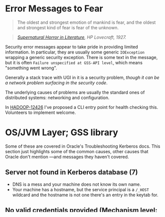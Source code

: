 <!---
  Licensed under the Apache License, Version 2.0 (the "License");
  you may not use this file except in compliance with the License.
  You may obtain a copy of the License at
  
   http://www.apache.org/licenses/LICENSE-2.0
  
  Unless required by applicable law or agreed to in writing, software
  distributed under the License is distributed on an "AS IS" BASIS,
  WITHOUT WARRANTIES OR CONDITIONS OF ANY KIND, either express or implied.
  See the License for the specific language governing permissions and
  limitations under the License. See accompanying LICENSE file.
-->

# Error Messages to Fear

> The oldest and strongest emotion of mankind is fear, and the oldest and strongest kind of fear is fear of the unknown.

> *[Supernatural Horror in Literature](https://en.wikisource.org/wiki/Supernatural_Horror_in_Literature), HP Lovecraft, 1927.*


Security error messages appear to take pride in providing limited information. In particular,
they are usually some generic `IOException` wrapping a generic security exception. There is some
text in the message, but it is often `Failure unspecified at GSS-API level`, which means
"something went wrong".

Generally a stack trace with UGI in it is a security problem, *though it can be a network problem
surfacing in the security code*.

The underlying causes of problems are usually the standard ones of distributed systems: networking
and configuration.


In [HADOOP-12426](https://issues.apache.org/jira/browse/HADOOP-12426) I've proposed a CLI entry point
for health checking this. Volunteers to implement welcome.


# OS/JVM Layer; GSS library

Some of these are covered in Oracle's Troubleshooting Kerberos docs.
This section just highlights some of the common causes, other causes that Oracle don't mention —and messages they haven't covered.

## Server not found in Kerberos database (7) 

* DNS is a mess and your machine does not know its own name.
* Your machine has a hostname, but the service principal is a `/_HOST` wildcard and the hostname
is not one there's an entry in the keytab for.

## No valid credentials provided (Mechanism level: Illegal key size)]

Your JVM doesn't have the extended cryptography package and can't talk to the KDC.
Switch to openjdk or go to your JVM supplier (Oracle, IBM) and download the JCE extension package, and install it in the hosts where you want Kerberos to work.

## No valid credentials provided (Mechanism level: Failed to find any Kerberos tgt

This may appear in a stack trace starting with something like:

	javax.security.sasl.SaslException: GSS initiate failed [Caused by GSSException: No valid credentials provided (Mechanism level: Failed to find any Kerberos tgt)]


It's very common, and essentially means "you weren't authenticated"

Possible causes:

1. You aren't logged in via `kinit`.
1. You have logged in with `kinit`, but the tickets you were issued with have expired.
1. Your process was issued with a ticket, which has now expired.
1. You did specify a keytab but it isn't there or is somehow otherwise invalid
1. You don't have the Java Cryptography Extensions installed.

## Clock skew too great

    GSSException: No valid credentials provided (Mechanism level: Attempt to obtain new INITIATE credentials failed! (null)) . . . Caused by: javax.security.auth.login.LoginException: Clock skew too great

    GSSException: No valid credentials provided (Mechanism level: Clock skew too great (37) - PROCESS_TGS

    kinit: krb5_get_init_creds: time skew (343) larger than max (300)

This comes from the clocks on the machines being too far out of sync. 

This can surface if you are doing Hadoop work on some VMs and have been suspending and resuming them;
they've lost track of when they are. Reboot them.

If it's a physical cluster, make sure that your NTP daemons are pointing at the same NTP server, one that is actually reachable from the Hadoop cluster. And that the timezone settings of all the hosts are consistent.

## KDC has no support for encryption type

This crops up on the MiniKDC if you are trying to be clever about encryption types. It doesn't support many.

## Failure unspecified at GSS-API level (Mechanism level: Checksum failed)

1. The password is wrong. A `kinit` command doesn't send the password to the KDC —it sends some hashed things
to prove to the KDC that the caller has the password. If the password is wrong, so is the hash, hence
an error about checksums.
1. Kerberos is very strict about hostnames and DNS; this can somehow trigger the problem.
[http://stackoverflow.com/questions/12229658/java-spnego-unwanted-spn-canonicalization](http://stackoverflow.com/questions/12229658/java-spnego-unwanted-spn-canonicalization); 
1. Java 8 behaves differently from Java 6 and 7 here which can cause problems
[(HADOOP-11628](https://issues.apache.org/jira/browse/HADOOP-11628).

## `GSSException: No valid credentials provided (Mechanism level: Fail to create credential. (63) - No service creds)`


Rarely seen. Switching kerberos to use TCP rather than UDP makes it go away

In `krb5.conf`:

    [libdefaults]
      udp_preference_limit = 1

## Principal not found

The hostname is wrong (or there is >1 hostname listed with different IP addrs) and so a principal
of the form `user/_HOST@REALM` is coming back with the wrong host, and the KDC doesn't find it.

See the comments above about DNS for some more possibilities.

## During SPNEGO Auth: Defective token detected 

    GSSException: Defective token detected (Mechanism level: GSSHeader did not find the right tag)

The token supplied by the client is not accepted by the server.

This apparently surfaces in [Java 8 after 8u40](http://sourceforge.net/p/spnego/discussion/1003769/thread/700b6941/#cb84);
if Kerberos server doesn't support the first authentication mechanism which the client
offers, then the client fails. Workaround: don't use those versions of Java.

# Hadoop Web/REST APIs

## AuthenticationToken ignored

This has been seen in the HTTP logs of Hadoop REST/Web UIs:

    WARN org.apache.hadoop.security.authentication.server.AuthenticationFilter: AuthenticationToken ignored: org.apache.hadoop.security.authentication.util.SignerException: Invalid signature

This means that the caller did not have the credentials to talk to a Kerberos-secured channel.

1. The caller may not be logged in.
2. The caller may have been logged in, but its kerberos token has expired, so its authentication headers are not considered valid any more.
3. The time limit of a negotiated token for the HTTP connection has expired. Here the calling app is expected to recognise this, discard its old token and renegotiate a new one. If the calling app is a YARN hosted service, then something should have been refreshing the tokens for you.

